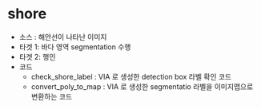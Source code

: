 # shore
- 소스 : 해안선이 나타난 이미지
- 타겟 1: 바다 영역 segmentation 수행
- 타겟 2: 행인 
- 코드 
   - check_shore_label : VIA 로 생성한 detection box 라벨 확인 코드
   - convert_poly_to_map : VIA 로 생성한 segmentatio 라벨을 이미지맵으로 변환하는 코드
